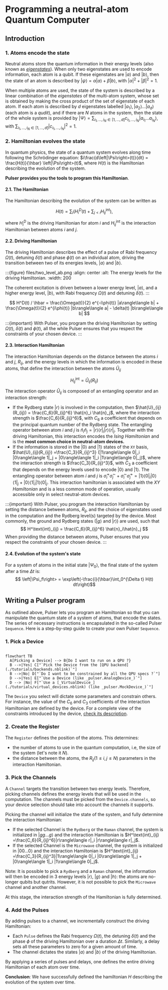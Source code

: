 # Programming a neutral-atom Quantum Computer

## Introduction

### 1. Atoms encode the state

Neutral atoms store the quantum information in their energy levels (also known as [_eigenstates_](./conventions.md)). When only two eigenstates are used to encode information, each atom is a qubit. If these eigenstates are $\left|a\right>$ and $\left|b\right>$, then the state of an atom is described by $\left|\psi\right> = \alpha \left|a\right> + \beta \left|b\right>$, with $|\alpha|^2 + |\beta|^2 = 1$.

When multiple atoms are used, the state of the system is described by a linear combination of the _eigenstates_ of the multi-atom system, whose set is obtained by making the cross product of the set of eigenstate of each atom. If each atom is described by $d$ eigenstates labelled ${\left|a_1\right>, \left|a_2\right>...\left|a_d\right>}$ (each atom is a _qudit_), and if there are $N$ atoms in the system, then the state of the whole system is provided by $\left|\Psi\right> = \sum_{i_1, ..., i_N \in [1, ..., d]} c_{i_1, ..., i_N} \left|a_{i_1}...a_{i_N}\right>$, with $\sum_{i_1, ..., i_N \in [1, ..., d]} |c_{i_1, ..., i_N}|^2 = 1$.

### 2. Hamiltonian evolves the state

In quantum physics, the state of a quantum system evolves along time following the Schrödinger equation: $i\frac{d\left|\Psi\right>(t)}{dt} = \frac{H(t)}{\hbar} \left|\Psi\right>(t)$, where $H(t)$ is the Hamiltonian describing the evolution of the system. 

**Pulser provides you the tools to program this Hamiltonian**. 

#### 2.1. The Hamiltonian

The Hamiltonian describing the evolution of the system can be written as

$$
H(t) = \sum_i \left (H^D_i(t) + \sum_{j<i}H^\text{int}_{ij} \right),
$$

where $H^D_i$ is the driving Hamiltonian for atom $i$ and
$H^\text{int}_{ij}$ is the interaction Hamiltonian between atoms $i$
and $j$.

#### 2.2. Driving Hamiltonian

The driving Hamiltonian describes the effect of a pulse of Rabi frequency $\Omega(t)$, detuning $\delta(t)$ and phase $\phi(t)$ on an individual atom, driving the transition
between two of its energies levels, $|a\rangle$ and $|b\rangle$.

:::{figure} files/two_level_ab.png
:align: center
:alt: The energy levels for the driving Hamiltonian.
:width: 200

The coherent excitation is driven between a lower energy level, $|a\rangle$, and a higher energy level,
$|b\rangle$, with Rabi frequency $\Omega(t)$ and detuning $\delta(t)$.
:::

$$
H^D(t) / \hbar = \frac{\Omega(t)}{2} e^{-i\phi(t)} |a\rangle\langle b| + \frac{\Omega(t)}{2} e^{i\phi(t)} |b\rangle\langle a| - \delta(t) |b\rangle\langle b|
$$

:::{important}
With Pulser, you program the driving Hamiltonian by setting $\Omega(t)$, $\delta(t)$ and $\phi(t)$, all the while Pulser ensures that you respect the constraints of your chosen device.
:::

#### 2.3. Interaction Hamiltonian


The interaction Hamiltonian depends on the distance between the atoms $i$ and $j$, $R_{ij}$, and the energy levels in which the information is encoded in these atoms, that define the interaction between the atoms $\hat{U}_{ij}$

$$
H^\text{int}_{ij} = \hat{U}_{ij}(R_{ij})
$$

The interaction operator $\hat{U}_{ij}$ is composed of an entangling operator and an interaction strength:
- If the Rydberg state $\left|r\right>$ is involved in the computation, then $\hat{U}_{ij}(R_{ij}) = \frac{C_6}{R_{ij}^6} \hat{n}_i \hat{n}_j$, where the interaction strength is $\frac{C_6}{R_{ij}^6}$, with $C_6$ a coefficient that depends on the principal quantum number of the Rydberg state. The entangling operator between atom $i$ and $j$ is $\hat{n}_i\hat{n}_j = |r\rangle\langle r|_i |r\rangle\langle r|_j$. Together with the driving Hamiltonian, this interaction encodes the _Ising Hamiltonian_ and is the **most common choice in neutral-atom devices.**
- If the information is stored in the $\left|0\right>$ and $\left|1\right>$ states of the `XY` basis, $\hat{U}_{ij}(R_{ij}) =\frac{C_3}{R_{ij}^3} (|1\rangle\langle 0|_i |0\rangle\langle 1|_j + |0\rangle\langle 1|_i |1\rangle\langle 0|_j)$, where the interaction strength is $\frac{C_3}{R_{ij}^3}$, with $C_3$ a coefficient that depends on the energy levels used to encode $\left|0\right>$ and $\left|1\right>$. The entangling operator between atom $i$ and $j$ is $\hat{\sigma}_i^{+}\hat{\sigma}_j^{-} + \hat{\sigma}_i^{-}\hat{\sigma}_j^{+} = |1\rangle\langle 0|_i |0\rangle\langle 1|_j + |0\rangle\langle 1|_i |1\rangle\langle 0|_j$. This interaction hamiltonian is associated with the _XY Hamiltonian_ and is a less common mode of operation, usually accessible only in select neutral-atom devices.

:::{important}
With Pulser, you program the interaction Hamiltonian by setting the distance between atoms, $R_{ij}$, and the choice of eigenstates used in the computation and the Rydberg level(s) targeted by the device. Most commonly, the ground and Rydberg states ($\left|g\right>$ and $\left|r\right>$) are used, such that
$$
H^\text{int}_{ij} = \frac{C_6}{R_{ij}^6} \hat{n}_i\hat{n}_j
$$
When providing the distance between atoms, Pulser ensures that you respect the constraints of your chosen device.
:::

#### 2.4. Evolution of the system's state

For a system of atoms in the initial state $\left|\Psi_0\right>$, the final state of the system after a time $\Delta t$ is:
$$ \left|\Psi_f\right> = \exp\left(-\frac{i}{\hbar}\int_0^{\Delta t} H(t) dt\right)$$

## Writing a Pulser program

As outlined above, Pulser lets you program an Hamiltonian so that you can manipulate the quantum state of a system of atoms, that encode the states. The series of necessary instructions is encapsulated in the so-called Pulser `Sequence`. Here is a step-by-step guide to create your own Pulser `Sequence`.

### 1. Pick a Device

```{mermaid}

flowchart TB
  A[Picking a Device] --> B{Do I want to run on a QPU ?}
  B -->|Yes| C["`Pick the Device from the [QPU backend](./tutorials/backends.nblink)`"]
  B -->|No| D["`Do I want to be constrained by all the QPU specs ?`"]
  D -->|Yes| E["`Use a Device (like _pulser.AnalogDevice_)`"]
  D --> |No| F["`Use a [_VirtualDevice_](./tutorials/virtual_devices.nblink) (like _pulser.MockDevice_)`"]

```

The `Device` you select will dictate some parameters and constrain others. For instance, the value of the $C_6$ and $C_3$ coefficients of the interaction Hamiltonian are defined by the device. For a complete view of the constraints introduced by the device, [check its description](./apidoc/core.rst).

### 2. Create the Register

The `Register` defines the position of the atoms. This determines:

- the number of atoms to use in the quantum computation, i.e, the size of the system (let's note it $N$).
- the distance between the atoms, the $R_{ij} (1\le i, j\le N)$ parameters in the interaction Hamiltonian.

### 3. Pick the Channels

A `Channel` targets the transition between two energy levels. Therefore, picking channels defines the energy levels that will be used in the computation. The channels must be picked from the `Device.channels`, so your device selection should take into account the channels it supports.

Picking the channel will initialize the state of the system, and fully determine the interaction Hamiltonian:
- If the selected Channel is the `Rydberg` or the `Raman` channel, the system is initialized in $\left|gg...g\right>$ and the interaction Hamiltonian is $H^\text{int}_{ij} =\frac{C_6}{R_{ij}^6}|r\rangle\langle r|_i |r\rangle\langle r|_j$.
- If the selected Channel is the `Microwave` channel, the system is initialized in $\left|00...0\right>$ and the interaction Hamiltonian is $H^\text{int}_{ij} =\frac{C_3}{R_{ij}^3}|1\rangle\langle 0|_i |0\rangle\langle 1|_j + |0\rangle\langle 1|_i |1\rangle\langle 0|_j$.

Note: It is possible to pick a `Rydberg` and a `Raman` channel, the information will then be encoded in 3 energy levels $\left|r\right>$, $\left|g\right>$ and $\left|h\right>$: the atoms are no-longer qubits but qutrits. However, it is not possible to pick the `Microwave` channel and another channel.

At this stage, the interaction strength of the Hamiltonian is fully determined.

### 4. Add the Pulses

By adding pulses to a channel, we incrementally construct the driving Hamiltonian:
- Each `Pulse` defines the Rabi frequency $\Omega(t)$, the detuning $\delta(t)$ and the phase $\phi$ of the driving Hamiltonian over a duration $\Delta t$. Similarly, a delay sets all these parameters to zero for a given amount of time.
- The channel dictates the states $\left|a\right>$ and $\left|b\right>$ of the driving Hamiltonian.

By applying a series of pulses and delays, one defines the entire driving Hamiltonian of each atom over time.

**Conclusion**: We have successfully defined the hamiltonian $H$ describing the evolution of the system over time.